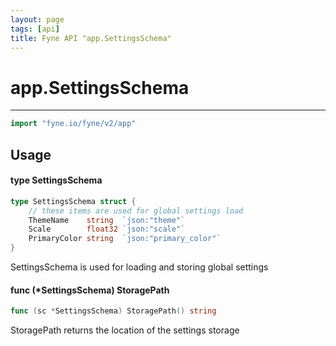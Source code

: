 ```yaml
---
layout: page
tags: [api]
title: Fyne API "app.SettingsSchema"
---
```


# app.SettingsSchema
---
```go
import "fyne.io/fyne/v2/app"
```

## Usage

#### type SettingsSchema

```go
type SettingsSchema struct {
	// these items are used for global settings load
	ThemeName    string  `json:"theme"`
	Scale        float32 `json:"scale"`
	PrimaryColor string  `json:"primary_color"`
}
```

SettingsSchema is used for loading and storing global settings

#### func (*SettingsSchema) StoragePath

```go
func (sc *SettingsSchema) StoragePath() string
```
StoragePath returns the location of the settings storage
